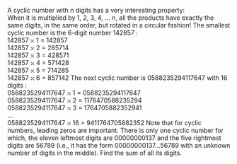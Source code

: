   A cyclic number with n digits has a very interesting property:<br/>  When it is multiplied by 1, 2, 3, 4, ... n, all the products have exactly the same digits, in the same order, but rotated in a circular fashion!        The smallest cyclic number is the 6-digit number 142857 :<br/>  142857 <img src='images/symbol_times.gif' width='9' height='9' alt='&times;' border='0' style='vertical-align:middle;' /> 1 = 142857<br/>  142857 <img src='images/symbol_times.gif' width='9' height='9' alt='&times;' border='0' style='vertical-align:middle;' /> 2 = 285714<br/>  142857 <img src='images/symbol_times.gif' width='9' height='9' alt='&times;' border='0' style='vertical-align:middle;' /> 3 = 428571<br/>  142857 <img src='images/symbol_times.gif' width='9' height='9' alt='&times;' border='0' style='vertical-align:middle;' /> 4 = 571428<br/>  142857 <img src='images/symbol_times.gif' width='9' height='9' alt='&times;' border='0' style='vertical-align:middle;' /> 5 = 714285<br/>  142857 <img src='images/symbol_times.gif' width='9' height='9' alt='&times;' border='0' style='vertical-align:middle;' /> 6 = 857142          The next cyclic number is 0588235294117647 with 16 digits :<br/>  0588235294117647 <img src='images/symbol_times.gif' width='9' height='9' alt='&times;' border='0' style='vertical-align:middle;' /> 1 = 0588235294117647<br/>  0588235294117647 <img src='images/symbol_times.gif' width='9' height='9' alt='&times;' border='0' style='vertical-align:middle;' /> 2 = 1176470588235294<br/>  0588235294117647 <img src='images/symbol_times.gif' width='9' height='9' alt='&times;' border='0' style='vertical-align:middle;' /> 3 = 1764705882352941<br/>  ...<br/>  0588235294117647 <img src='images/symbol_times.gif' width='9' height='9' alt='&times;' border='0' style='vertical-align:middle;' /> 16 = 9411764705882352        Note that for cyclic numbers, leading zeros are important.        There is only one cyclic number for which, the eleven leftmost digits are 00000000137 and the five rightmost digits are 56789 (i.e., it has the form 00000000137...56789 with an unknown number of digits in the middle). Find the sum of all its digits.      